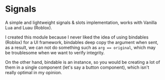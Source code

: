 # Signals
A simple and lightweight signals & slots implementation, works with Vanilla Lua and Luau (Roblox).

I created this module because I never liked the idea of using bindables (Roblox) for a UI framework, bindables deep copy the argument when sent, as a result, we can not do something such as `arg == original`, which may be troublesome when we want to verify integrity.

On the other hand, bindable is an instance, so you would be creating a lot of them in a single component (let's say a button component), which isn't really optimal in my opinion.